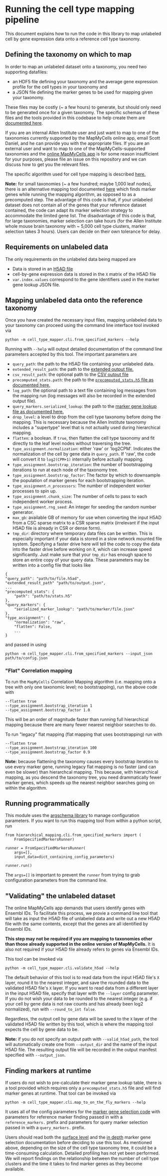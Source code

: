 # Running the cell type mapping pipeline

This document explains how to run the code in this library to map unlabeled
cell by gene expression data onto a reference cell type taxonomy.

## Defining the taxonomy on which to map

In order to map an unlabeled dataset onto a taxonomy, you need two supporting
datafiles:

- an HDF5 file defining your taxonomy and the average gene expression
profile for the cell types in your taxonomy and
- a JSON file defining the marker genes to be used for mapping given your taxonomy.

These files may be costly (~ a few hours) to generate, but should only
need to be generated
once for a given taxonomy. The specific schemas
of these files and the tools provided in this codebase to help create them
are [documented here](ingesting_new_taxonomies.md).

If you are an internal Allen Institute user and just want to map to one of
the taxonomies currently supported by the MapMyCells online app, email Scott
Daniel, and he can provide you with the appropriate files. If you are an
external user and want to map to one of the MapMyCells-supported taxonomies
and the
[online MapMyCells app](https://portal.brain-map.org/atlases-and-data/bkp/mapmycells)
is for some reason insufficient for your purposes, please
file an issue on this repository and we can discuss how to get you the relevant
files.

The specific algorithm used for cell type mapping is described
[here.](algorithms/hierarchical_mapping.md)

**Note:** for small taxonomies (~ a few hundred; maybe 1,000 leaf nodes), there
is an alternative mapping tool documented
[here](#finding-markers-at-runtime)
which finds marker genes while running the mapping algorithm, as opposed
to as a precomputed step. The advantage of this code is that, if your
unlabeled dataset does not contain all of the genes that your reference dataset
contained, the code can adapt its marker selection strategy to accommodate the
limited gene list. The disadvantage of this code is that, for large taxonomies,
marker selection can take hours (for the Allen Institute whole mouse brain
taxonomy with ~ 5,000 cell type clusters, marker selection takes 3 hours).
Users can decide on their own tolerance for delay.

## Requirements on unlabeled data

The only requirements on the unlabeled data being mapped are

- Data is stored in an
[H5AD file](https://anndata.readthedocs.io/en/latest/fileformat-prose.html)
- cell-by-gene expression data is stored in the `X` matrix of the H5AD file
- `var.index.values` correspond to the gene identifiers used in the marker
gene lookup JSON file.

## Mapping unlabeled data onto the reference taxonomy

Once you have created the necessary input files, mapping unlabeled data
to your taxonomy can proceed using the command line interface tool
invoked via
```
python -m cell_type_mapper.cli.from_specified_markers --help
```
Running with `--help` will output detailed documentation of the command
line parameters accepted by this tool. The important parameters are

- `query_path`: the path to the H5AD file containing your unlabeled data.
- `extended_result_path`: the path to the [extended output file.](output.md#json-output-file)
- `csv_result_path`: the optional path to the [CSV output file](output.md#csv-output-file)
- `precomputed_stats.path`: the path to the [`precomputed_stats.h5` file as documented here.](input_data_files/precomputed_stats_file.md)
- `log_path`: the optional path to a text file containing log messages from the mapping run
(log messages will also be recorded in the extended output file).
- `query_markers.serialized_lookup`: the path to the [marker gene lookup file as
documented here.](input_data_files/marker_gene_lookup.md)
- `drop_level`: a level to drop from the cell type taxonomy before doing the mapping. This is
necessary because the Allen Institute taxonomy includes a "supertype" level that is not actually
used during hierarchical mapping.
- `flatten`: a boolean. If `true`, then flatten the cell type taxonomy and fit directly to the
leaf level nodes without traversing the tree.
- `type_assignment.normalization`: either 'raw' or 'log2CPM'. Indicates the normalization of
the cell by gene data in `query_path`. If 'raw', the code will convert it to `log2(CPM+1)`
internally before actually mapping.
- `type_assignment.bootstrap_iteration`: the number of bootstrapping iterations to run
at each node of the taxonomy tree.
- `type_assignment.bootstrap_factor`: The factor by which to downsample the population of
marker genes for each bootstrapping iteration.
- `type_assignment.n_processors`: The number of independent worker processes to spin up.
- `type_assignment.chunk_size`: The number of cells to pass to each independent worker
process.
- `type_assignment.rng_seed`: An integer for seeding the random number generator.
- `max_gb`: available GB of memory for use when converting the input H5AD from a CSC sparse
matrix to a CSR sparse matrix (irrelevant if the input H5AD file is already in CSR or dense
form).
- `tmp_dir`: directory where temporary data files can be written. This is especially important if your data is stored in a slow network mounted file system. Specifying a faster drive here will tell the code to copy the data into the faster drive before working on it, which can increase speed significantly. Just make sure that your `tmp_dir` has enough space to store an entire copy of your query data.
These parameters may be written into a config file that looks like

```
{
"query_path": "path/to/file.h5ad",
"extended_result_path" "path/to/output.json",
...
"precomputed_stats": {
    "path": "path/to/stats.h5"
},
"query_markers": {
    "serialized_marker_lookup": "path/to/marker/file.json"
},
"type_assignment": {
    "normalization": "raw",
    "flatten": False,
    ...
}
```

and passed in using
```
python -m cell_type_mapper.cli.from_specified_markers --input_json path/to/config.json
```

### "Flat" Correlation mapping

To run the `MapMyCells` Correlation Mapping algorithm (i.e. mapping onto a tree with only one taxonomic
level; no bootstrapping), run the above code with
```
--flatten true
--type_assignment.bootstrap_iteration 1
--type_assignment.bootstrap_factor 1.0
```
This will be an order of magnitude faster than running full hierarchical mapping because there
are many fewer nearest neighbor searches to do.

To run "legacy" flat mapping (flat mapping that uses bootstrapping) run with
```
--flatten true
--type_assignment.bootstrap_iteration 100
--type_assignment.bootstrap_factor 0.9
```

**Note:** because flattening the taxonomy causes every bootstrap iteration to
use every marker gene, running legacy flat mapping is no faster (and can even
be slower) than hierarchcal mapping. This because, with hierarchical mapping, as
you descend the taxonomy tree, you need drammatically fewer marker genes, which
speeds up the nearest neighbor searches going on within the algorithm.

## Running programmatically

This module uses the
[argschema library](https://github.com/AllenInstitute/argschema)
to manage configuration parameters. If you want to run this mapping tool
from within a python script, run

```
from hierarchical_mapping.cli.from_specified_markers import (
    FromSpecifiedMarkersRunner)

runner = FromSpecifiedMarkersRunner(
    args=[],
    input_data=dict_containing_config_parameters)

runner.run()
```

The `args=[]` is important to prevent the `runner` from trying to grab
configuration parameters from the command line.

## "Validating" the unlabeled dataset

The online MapMyCells app demands that users identify genes with Ensembl IDs.
To facilitate this process, we provie a command line tool that will take
as input the H5AD file of unlabeled data and write out a new H5AD file with
the same contents, except that the genes are all identified by Ensembl IDs.

**This step may not be required if you are mapping to taxonomies other than
those already supported in the online version of MapMyCells.** It is also not
required if your H5AD file already refers to genes via Ensembl IDs.

This tool can be invoked via

```
python -m cell_type_mapper.cli.validate_h5ad --help
```

The default behavior of this tool is to read data from the input
H5AD file's `X` layer, round it to the nearest integer, and save the rounded
data to the validated H5AD file's `X` layer. If you want to read data
from a different layer in the input H5AD file, specify that layer
with the `--layer` config parameter. If you do not wish your data to
be rounded to the nearest integer (e.g. if your cell by gene data is not
raw counts and has already been log2 normalized), run with `--round_to_int false`.

Regardless, the output cell by gene data will be saved to the `X` layer of
the validated H5AD file written by this tool, which is where the mapping tool
expects the cell by gene data to be.

**Note:** if you do not specify an output path with `--valid_h5ad_path`, the
tool will automatically create one from `--output_dir` and the name of the
input H5AD file. The resulting output file will be recorded in the output
manifest specified with `--output_json`.


## Finding markers at runtime

If users do not wish to pre-calculate their marker gene lookup table,
there is a tool provided which requires only a `precomputed_stats.h5` file
and will find marker genes at runtime. That tool can be invoked via
```
python -m cell_type_mapper.cli.map_to_on_the_fly_markers --help
```
It uses all of the config parameters for the
[marker gene selection code](input_data_files/marker_gene_lookup.md)
with parameters for reference marker finding passed in with a
`reference_markers.` prefix and parameters for query marker
selection passed in with a `query_markers.` prefix.

Users should read both the
[surface level](input_data_files/marker_gene_lookup.md)
and the
[in depth](algorithms/marker_gene_selection.md)
marker gene selection documentation before deciding
to use this tool. As mentioned above, depending on the size
of the cell type taxonomy tree, it could be a time-consuming
calculation. Detailed profiling has not yet been performed. We will
report findings on the relationship between the number of cell type
clusters and the time it takes to find marker genes as they become
available.

